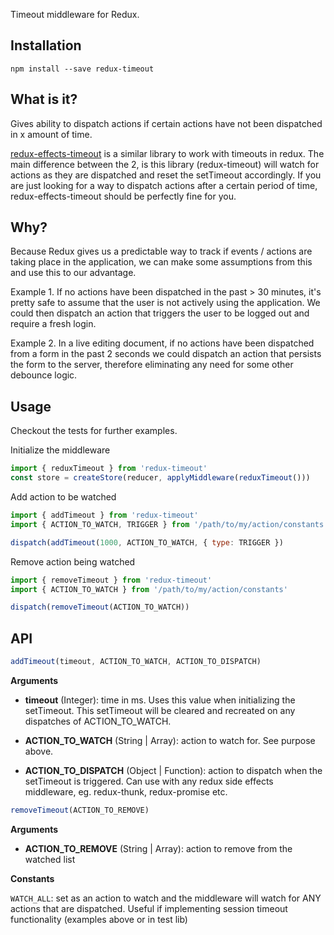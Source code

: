 Timeout middleware for Redux.

Installation
---
```
npm install --save redux-timeout
```

What is it?
---
Gives ability to dispatch actions if certain actions have not been dispatched in x amount of time.

[redux-effects-timeout](https://github.com/redux-effects/redux-effects-timeout) is a similar library to work with timeouts in redux.  The main difference between the 2, is this library (redux-timeout) will watch for actions as they are dispatched and reset the setTimeout accordingly.  If you are just looking for a way to dispatch actions after a certain period of time, redux-effects-timeout should be perfectly fine for you.

Why?
---
Because Redux gives us a predictable way to track if events / actions are taking place in the application, we can make some assumptions from this and use this to our advantage.  

Example 1. If no actions have been dispatched in the past > 30 minutes, it's pretty safe to assume that the user is not actively using the application.  We could then dispatch an action that triggers the user to be logged out and require a fresh login.

Example 2. In a live editing document, if no actions have been dispatched from a form in the past 2 seconds we could dispatch an action that persists the form to the server, therefore eliminating any need for some other debounce logic.

Usage
---
Checkout the tests for further examples.

Initialize the middleware
```javascript
import { reduxTimeout } from 'redux-timeout'
const store = createStore(reducer, applyMiddleware(reduxTimeout()))
```

Add action to be watched
```javascript
import { addTimeout } from 'redux-timeout'
import { ACTION_TO_WATCH, TRIGGER } from '/path/to/my/action/constants'

dispatch(addTimeout(1000, ACTION_TO_WATCH, { type: TRIGGER })
```

Remove action being watched
```javascript
import { removeTimeout } from 'redux-timeout'
import { ACTION_TO_WATCH } from '/path/to/my/action/constants'

dispatch(removeTimeout(ACTION_TO_WATCH))
```

API
---
```javascript
addTimeout(timeout, ACTION_TO_WATCH, ACTION_TO_DISPATCH)
```
**Arguments**

+ **timeout** (Integer): time in ms.  Uses this value when initializing the setTimeout.  This setTimeout will be cleared and recreated on any dispatches of ACTION_TO_WATCH.

+ **ACTION_TO_WATCH** (String | Array): action to watch for. See purpose above.

+ **ACTION_TO_DISPATCH** (Object | Function): action to dispatch when the setTimeout is triggered.  Can use with any redux side effects middleware, eg. redux-thunk, redux-promise etc.

```javascript
removeTimeout(ACTION_TO_REMOVE)
```
**Arguments**

+ **ACTION_TO_REMOVE** (String | Array): action to remove from the watched list

**Constants**

```WATCH_ALL```: set as an action to watch and the middleware will watch for ANY actions that are dispatched.  Useful if implementing session timeout functionality (examples above or in test lib)
